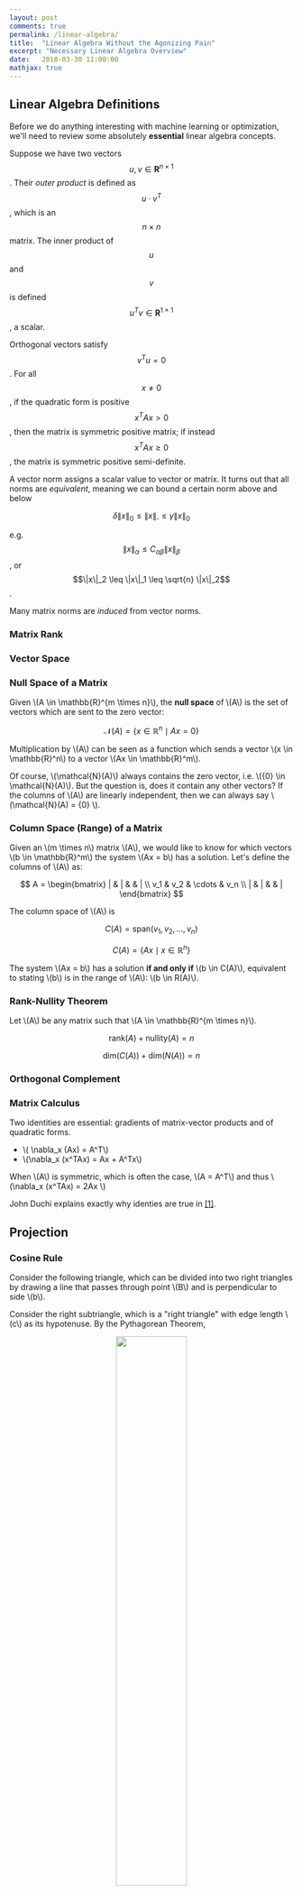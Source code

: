```yaml
---
layout: post
comments: true
permalink: /linear-algebra/
title:  "Linear Algebra Without the Agonizing Pain"
excerpt: "Necessary Linear Algebra Overview"
date:   2018-03-30 11:00:00
mathjax: true
---
```


<!-- 
<svg width="800" height="200">
	<rect width="800" height="200" style="fill:rgb(98,51,20)" />
	<rect width="20" height="50" x="20" y="100" style="fill:rgb(189,106,53)" />
	<rect width="20" height="50" x="760" y="30" style="fill:rgb(77,175,75)" />
	<rect width="10" height="10" x="400" y="60" style="fill:rgb(225,229,224)" />
</svg>
 -->
## Linear Algebra Definitions
Before we do anything interesting with machine learning or optimization, we'll need to review some absolutely **essential** linear algebra concepts.

Suppose we have two vectors $$u,v \in \mathbf{R}^{n \times 1}$$. Their *outer product* is defined as $$u \cdot v^T$$, which is an $$n \times n$$ matrix. The inner product of $$u$$ and $$v$$ is defined $$u^Tv \in \mathbf{R}^{1 \times 1}$$, a scalar.

Orthogonal vectors satisfy $$v^Tu = 0$$. For all $$x \neq 0$$, if the quadratic form is positive $$x^TAx > 0$$, then the matrix is symmetric positive matrix; if instead $$x^TAx \geq 0$$, the matrix is symmetric positive semi-definite.

A vector norm assigns a scalar value to vector or matrix. It turns out that all norms are *equivalent*, meaning we can bound a certain norm above and below

$$
\delta \|x\|_0 \leq \|x\|_{\square} \leq \gamma \|x\|_0
$$

e.g. $$\|x\|_{\alpha} \leq C_{\alpha \beta} \| x \|_{\beta}$$, or $$\|x\|_2 \leq \|x\|_1 \leq \sqrt{n} \|x\|_2$$.

Many matrix norms are *induced* from vector norms. 

### Matrix Rank

### Vector Space

### Null Space of a Matrix

Given \\(A \in \mathbb{R}^{m \times n}\\), the **null space** of \\(A\\) is the set of vectors which are sent to the zero vector:

$$
\mathcal{N}(A) = \{ x \in \mathbb{R}^n \mid Ax = 0 \}
$$

Multiplication by \\(A\\) can be seen as a function which sends a vector \\(x \in \mathbb{R}^n\\) to a vector \\(Ax \in \mathbb{R}^m\\).

Of course, \\(\mathcal{N}(A)\\) always contains the zero vector, i.e. \\({0} \in \mathcal{N}(A)\\). But the question is, does it contain any other vectors? If the columns of \\(A\\) are linearly independent, then we can always say \\(\mathcal{N}(A) = {0} \\).

### Column Space (Range) of a Matrix

Given an \\(m \times n\\) matrix \\(A\\), we would like to know for which vectors \\(b \in \mathbb{R}^m\\) the system \\(Ax = b\\) has a solution. Let's define the columns of \\(A\\) as:

$$
A = \begin{bmatrix} | & | & & | \\ v_1 & v_2 & \cdots & v_n \\ | & | & & | \end{bmatrix}
$$

The column space of \\(A\\) is

$$
C(A) = \mbox{span}(v_1, v_2, \dots, v_n)
$$

$$
C(A) = \{ Ax \mid x \in \mathbb{R}^n \}
$$

The system \\(Ax = b\\) has a solution **if and only if** \\(b \in C(A)\\), equivalent to stating \\(b\\) is in the range of \\(A\\): \\(b \in R(A)\\). 

### Rank-Nullity Theorem
Let \\(A\\) be any matrix such that \\(A \in \mathbb{R}^{m \times n}\\).

$$
\mbox{rank}(A) + \mbox{nullity}(A) = n
$$

$$
\mbox{dim}\bigg(C(A)\bigg) + \mbox{dim}\bigg(N(A)\bigg) = n
$$

### Orthogonal Complement

### Matrix Calculus

Two identities are essential: gradients of matrix-vector products and of quadratic forms.
- \\( \nabla_x (Ax) = A^T\\)
- \\(\nabla_x (x^TAx) = Ax + A^Tx\\)

When \\(A\\) is symmetric, which is often the case, \\(A = A^T\\) and thus \\(\nabla_x (x^TAx) = 2Ax \\)

John Duchi explains exactly why identies are true in [[1]](https://web.stanford.edu/~jduchi/projects/matrix_prop.pdf).


## Projection

### Cosine Rule

Consider the following triangle, which can be divided into two right triangles by drawing a line that passes through point \\(B\\) and is perpendicular to side \\(b\\).

Consider the right subtriangle, which is a "right triangle" with edge length \\(c\\) as its hypotenuse. By the Pythagorean Theorem,

<div align="center">
<img  src="/assets/cosine_law_dot_product.png" width="50%" />
</div>

$$
\begin{aligned}
c^2 = (a \mbox{ sin } C)^2 + (b-a \mbox{ cos } C)^2 \\
 = a^2 \mbox{ sin }^2 C + b^2 - 2ab \mbox{ cos } C + a^2 \mbox{ cos }^2 C \\
  = a^2 \Big( \mbox{ sin }^2 C + \mbox{ cos }^2 C\Big) + b^2 - 2ab \mbox{ cos } C \\
   = a^2 \Big( 1 \Big) + b^2 - 2ab \mbox{ cos } C
\end{aligned}
$$

### Dot Product as a Cosine

Consider two arbitrary vectors \\(A\\) and \\(B\\). We can form a triangle with these two sides and a third side connecting the ends of \\(A\\) and \\(B\\). We let \\(\theta\\) be the angle between \\(A\\) and \\(B\\).

<div align="center">
<img  src="/assets/cosine_law_dot_product_im2.png" width="50%" />
</div>

$$
\begin{aligned}
B + C = A \\
C = A - B \\
C \cdot C = (A-B) \cdot (A-B) \\
C \cdot C = (A-B)^T (A-B) \\
 = A^A - B^TA - A^TB + B^B \\
 = \|A\| - 2B^TA + \|B\| \\
  = \|A\| + \|B\| - 2B^TA \\
  = \|A\| + \|B\| - 2 A \cdot B
\end{aligned}
$$

We showed above via the Law of Cosines that
$$
  C \cdot C = \|A\| + \|B\| - 2 \|A\| \|B\| \mbox{ cos }(\theta) 
$$
, thus

$$
A \cdot B = \|A\| \|B\| \mbox{ cos }(\theta)
$$

### Inner Products

Consider two vectors \\(x,y \in \mathbb{R}^n\\). We write their "inner product" as

$$
\langle x, y \rangle  = x^Ty = x_1y_1 + \dots + x_iy_i + \dots + x_ny_n
$$

The "norm" of a vector \\(x\\), a measure of its length, is computed as

$$
||x|| = \sqrt{x_1^2 + \dots x_n^2} = \sqrt{\langle x,x \rangle}
$$

By trigonometry, we see a triangle:

<div align="center">
<img  src="/assets/dot_product_im3.JPG" width="25%" />
</div>

We know that the vector 
$$\vec{e}_y = \frac{y}{||y||}
$$. The projection of \\(x\\) onto the vector \\(y\\), denoted as \\(P_y(x)\\), is
equivalent to computing \\( cos(\theta) = \frac{adj}{hyp} \\), where the adjacent side of the triangle is the vector \\(\vec{y}\\) and the hypotenuse is the vector \\(\vec{x}\\). We can reformulate this equation as

$$
\mbox{hyp} * \mbox{ cos }(\theta) = \mbox{adj}
$$

In our case, this becomes

$$
\| \vec{x} \| \mbox{cos }(\theta) = \|X_y\|
$$

We recognize this as part of the cosine rule for dot products. Plugging this expression into the cosine rule, we see:

$$
x \cdot y = \|y\| \|x\| \mbox{cos } \theta
$$

We can easily write out the projection at this point, as merely the computation of the vector \\(X_y\\). We have obtained a closed form expression above for its length, and multiplying it by the unit vector in the direction of \\(\vec{y}\\), we see:

$$
P_y(x) = X_y = ||X_y|| e_y = \Bigg(\frac{x^Ty}{||y||}\Bigg)\Bigg(\frac{y}{||y||}\Bigg) = \Bigg(\frac{x^Ty}{||y||^2}\Bigg)y
$$

where 
$$
\frac{x^Ty}{||y||^2}
$$
is just a scalar coefficient.
### The Gram-Schmidt Procedure

Suppose we have a set of \\(k\\) vectors
$$
\{a_1, \dots, a_k\}
$$
such that \\(a_i \in \mathbb{R}^n\\) are all independent. The objective of the Gram Schmidt procedure is to produce an orthonormal set of vectors
$$
\{ q_1, \dots, q_k \}
$$
such that \\(q_i \in \mathbb{R}^n\\). We can do so by iteratively subtracting the portion of the next vector \\(a_{i+1}\\) that projects onto \\(a_i\\). For example, to find a vector which is orthogonal to the first, we could compute

<div align="center">
<img  src="/assets/gram_schmidt_projection.JPG" width="40%" />
</div>

To find many vectors, we can follow an iterative procedure:

$$
\begin{aligned}
\begin{array}{ll}
\mbox{Step 1a:} & \tilde{q_1} = a_1 \\
\mbox{Step 1b:} & q_1 = \frac{\tilde{q_1} }{\|\tilde{q_1}\|} \\
\mbox{Step 2a:} & \tilde{q_2} = a_2 - P_{q_1}(a_2) = a_2 - (a_2^Tq_1)q_1\\
\mbox{Step 2b:} & q_2 = \frac{\tilde{q_2} }{\|\tilde{q_2}\|}\\
\mbox{Step 3a:} & \tilde{q_3} = a_3 - P_{q_2}(a_3) - P_{q_1}(a_3)\\ 
 &  = a_3 - (a_3^Tq_2)q_2 - (a_3^Tq_1)q_1 \\
\mbox{Step 3b:} & q_3 = \frac{\tilde{q_3} }{\|\tilde{q_3}\|} \\
\end{array}
\end{aligned}
$$



<div class="fig figcenter fighighlight">
  <img src="/assets/gram_schmidt_toy_example.png" width="65%">
  <div class="figcaption">
   Gram Schmidt: Suppose we start with the red and blue vectors. We wish to obtain two orthogonal, unit length vectors (green and magenta).
  </div>
</div>
In a few lines of Python, we can generate this plot:

```python
import numpy as np
import matplotlib.pyplot as plt

def plot_2d_vectors(v1,v2,c1,c2):
  plt.arrow(0, 0, v1[0], v1[1], color=c1, head_width=.1, length_includes_head=True)
  plt.arrow(0, 0, v2[0], v2[1], color=c2, head_width=.1,length_includes_head=True)

def plot_circle_points():
  # generate n points along a circle
  n = 100
  radius = 1
  circ_x = np.array([np.cos(2*np.pi/n*x)*radius for x in range(0,n+1)])
  circ_y = np.array([np.sin(2*np.pi/n*x)*radius for x in range(0,n+1)])
  plt.plot(circ_x,circ_y, 'y--')

def unit_circle_gs():

  a1 = np.array([0.9,2.2])
  a2 = np.array([2.,1.9])
  plot_2d_vectors(a1,a2,'r','b')

  # q1 is just normalized a1
  q1 = a1 / np.linalg.norm(a1)

  # subtract the projection of a2 onto q1, from a2
  q2_tilde = a2 - (a2.T.dot(q1)) * (q1)
  q2 = q2_tilde / np.linalg.norm(q2_tilde)

  plot_2d_vectors(q1,q2,'g','m')
  plot_circle_points()
  plt.xlim([-3,3])
  plt.ylim([-3,3])
  plt.show()
```

A simple implementation of classical Gram-Schmidt (CGS) algorithm can be found here. We create $$n$$ orthonormal vectors $$q_k$$:
```python
def classical_gs(A):
  """ 
  Classical Gram Schmidt (MGS). R will always be square.
  "A" must be full rank.

    Args:
    - A: Numpy array of shape (m,n)

    Returns:
    - Q: Orthogonal matrix of shape (m,n)
    - R: Upper triangular matrix of shape (n,n)
  """
  m,n = A.shape
  Q = np.zeros((m,m))
  R = np.zeros((n,n))
  for k in range(n):
    for i in range(k):
      R[i,k] = Q[:,i].T.dot(A[:,k])
      A[:,k] -= R[i,k] * Q[:,i]
    R[k,k] = np.linalg.norm(A[:,k])
    Q[:,k] = A[:,k] / R[k,k]

  return Q,R
```

## Solving Systems of Equations

### Overdetermined Systems
Here, matrix \\(A\\) is a skinny, full-rank matrix. We cannot solve such a system, so instead we minimize a residual \\(r\\), i.e. we minimize \\(\lVert r \rVert^2 = \lVert Ax-y \rVert^2\\).  We find an approximate solution to \\(Y=Ax\\). 

<div align="center">
<img  src="/assets/least_squares_solution.png" width="50%" />
</div>


Formally, we minimize some objective function \\(J\\):

$$
\begin{align}
\begin{array}{ll}
\mbox{minimize} & J \\
& \lVert r \rVert^2 \\
 &  \lVert Ax-y \rVert^2 \\
& (Ax-y)^T (Ax-y) \\
& (Ax)^T(Ax) - y^TAx - (Ax)^Ty + y^Ty \\
& x^TA^TAx - y^TAx - x^TA^Ty + y^Ty
\end{array}
\end{align}
$$

We can set its gradient to zero, and since the objective is the square of an affine function, it is convex, so we can find its true, global minimum:

$$
\nabla_x J = 2(A^TA)x - 2A^Ty = 0
$$

$$
2(A^TA)x = 2A^Ty
$$

$$
(A^TA)x = A^Ty
$$

Multiply on the left by \\((A^TA)^{-1}\\), and we recover the least squares solution:

$$
x_{ls} = (A^TA)^{-1}A^Ty = A^{\dagger}y
$$

We are projecting \\(y\\) onto the the range of \\(A\\):

We call \\(A^{\dagger}\\) a **left-inverse** of \\(A\\) because \\(A^{\dagger}A=I\\).

### Underdetermined Systems
Here \\(A\\) is a fat, full-rank matrix. We can **always** solve such a system, and there will be an infinite # of solutions.

We often choose to find the smallest solution, i.e. the one closest to the origin 

<div align="center">
<img  src="/assets/least_norm_solution.png" width="50%" />
</div>
Source: [[3](https://see.stanford.edu/materials/lsoeldsee263/08-min-norm.pdf)]

We call this a least-norm (\\(x_{ln}\\) ) solution, because we minimize \\(\lVert x \rVert\\):

$$
\begin{array}{ll}
\mbox{minimize} & x^Tx \\
\mbox{subject to} & Ax = y
\end{array}
$$

By introducing Lagrange multipliers, we find

$$
L(x, \lambda) = x^Tx + \lambda^T(Ax-y)
$$

We have two optimality conditions:

$$
\begin{aligned}
\nabla_x L = 2x + A^T \lambda = 0 \\
\nabla_{\lambda} L = Ax - y = 0
\end{aligned}
$$

From condition (1), we see that 

$$
x = -\frac{A^T \lambda}{2}
$$

Substituting this into condition (2), we observe:

$$
Ax - y = 0 \\
A(-\frac{A^T \lambda}{2}) = y \\
\lambda = -2(AA^T)^{-1}y
$$

$$
x_{ln} = A^T(AA^T)^{-1}y = A^{\dagger}y
$$

We call \\(A^{\dagger}\\) a right-inverse of \\(A\\) because \\(AA^{\dagger}=I\\).

## Singular Value Decomposition (SVD)

The Singular Value Decomposition (SVD), although often attributed to Eckart and Young, was discovered in the late 19th century by Beltrami, Jordan, Sylvester. The SVD is a type of factorization, also known as a decomposition in numerical linear algebra.  While some factorizations exist for all matrices, exist for only certain matrices. The SVD works for any matrix, even those that are nonsquare or include complex elements.

### SVD Definition

Formally, any matrix (complex or real) $$A \in C^{m \times n}$$ can be decomposed into $$A=U \Sigma V^T$$ where $$U \in \mathbf{C}^{m \times m}, V \in \mathbf{C}^{n \times n}$$.

$$
A=U\Sigma V^T = \begin{bmatrix} u_1 & \dots & u_r \end{bmatrix} \begin{bmatrix} \sigma_1 & & \\ & \ddots & \\ & & \sigma_r \end{bmatrix} \begin{bmatrix} v_1^T \\ \vdots \\ v_r^T \end{bmatrix}
$$

where \\(U\\), \\(V\\) are orthogonal matrices, meaning \\(U^TU = I\\), \\(UU^T=I\\), and $$\Sigma$$ is a diagonal matrix. 

Diagonal elements are singular values. Singular values are always non-negative and are sorted in non-increasing order:

$$\sigma_1 \geq \sigma_2 \geq \dots \geq \dots \geq \sigma_r > \sigma_{r+1} = \dots = \sigma_p = 0$$ 

where $$p = \min(m,n)$$ and $$rank(A)=r$$, meaning this is a rank-revealing decomposition.

We call \\(V=\begin{bmatrix} v_1, \dots, v_r \end{bmatrix}\\) the right/input singular vectors, because this is the first matrix to interact with an input vector \\(x\\) when we compute \\(y=Ax\\).

We call \\(U=\begin{bmatrix} u_1, \dots, u_r \end{bmatrix}\\) the left/output singular vectors, because this is the last matrix that the intermediate results are multiplied before we obtain our result ( \\(y=Ax\\) ).

### Computation of the SVD

To find this decomposition for a matrix \\(A\\), we'll need to compute the \\(V\\)'s.

$$
A^TA = (V\Sigma^T U^T) (U \Sigma V^T) = V \Sigma^T \Sigma V^T
$$

If $$\Sigma$$ is square, than this reduces to \\(V \Sigma^2 V^T\\). We need to find orthonormal eigenvectors, and the \\(v_i\\)'s are simply the eigenvectors of \\(A^TA\\).

Now, we'll need to compute the \\(U\\)'s.

$$
AA^T = (U \Sigma V^T)(V\Sigma^T U^T) = U \Sigma \Sigma^T U^T
$$

If $$\Sigma$$ is square, we could write this as $$U \Sigma^2 U^T$$. We see that the \\(u_i\\)'s are the eigenvectors of \\(AA^T\\). Furthermore,  \\(u_1, \dots u_r\\) are an orthonormal basis for \\(\mbox{range}(A)\\).

### How Can We Interpret the SVD? (From [[2](http://ee263.stanford.edu/lectures/svd-v2.pdf)])

If \\(A = U \Sigma V^T\\), then we can decompose the the linear mapping \\(y = Ax\\) to a series of steps, e.g. 
-	I compute coefficients of \\(x\\) along input directions \\(v_1, \dots , v_r\\)
-	I scale coefficients by \\(\sigma_i\\)
-	I reconstitute along output directions \\(u_1, \dots , u_r\\)

<div align="center">
<img  src="/assets/svd_interpretation_decomposition.png" width="75%" />
</div>

How can we visualize this transformation? Consider the image of a unit ball under \\(A\\):

<div align="center">
<img  src="/assets/svd_interpretation_unit_ball_to_ellipsoid.png" width="75%" />
</div>

The unit ball is transformed into an ellipsoid. Specifically, 
$$
\{ Ax \mid \|x\| \leq 1 \}
$$
is an ellipsoid with principal axes \\(\sigma_iu_i.\\)





### SVD Applications

If \\(A\\) has SVD \\(A = U \Sigma V^T\\), we can use the SVD to compute the general pseudo-inverse of a matrix:

$$
y=Ax
$$

We substitute in the SVD decomposition of \\(A\\):

$$
y= (U \Sigma V^T)x
$$

We now wish to find

$$
(U \Sigma V^T)^{-1} y= x
$$

Since \\((AB)^{−1} = B^{−1}A^{−1}\\), we can say

$$
(U \Sigma V^T)^{-1} =  (V^T)^{-1} \Sigma^{-1} U^{-1}
$$

Since \\(U,V\\) are orthogonal matrices, we know \\(U^{-1}=U^T\\) and \\(V^{-1}=V^T\\), so

$$
(V^T)^{-1} \Sigma^{-1} U^{-1} = (V^T)^{T} \Sigma^{-1} U^{T} = V \Sigma^{-1} U^{T}
$$

Thus, we have:

$$
A^{\dagger} = V \Sigma^{-1}U^T
$$



## Extremal Trace Problems



## Eigenvectors

An eigenvector is a vector $$x$$ such that

$$Ax = \lambda x, x \neq 0$$

## The Sherman-Morrison Formula

Let $$A \in \mathbf{R}^{n \times n}$$ (nonsingular) and $$b \in \mathbf{R}^{n \times 1}$$. Suppose we wish to solve $$Ax=b$$. Although it is a correct procedure to find $$x$$ by computing $$x=A^{-1}b$$, there exists more efficient solutions. It is not necessary to compute $$A^{-1}$$ explicitly.

Assume we already have $$A^{-1}$$. However, the matrix $$A$$ changed in a very specific way: via a *rank-1 update*. We now wish to solve the following system:

$$(A + uv^T)x = d$$.

It turns out that computing the inverse of the new matrix (as long as $$vT A^{−1}u  \neq −1$$) is quite easy:

$$
B = (A + uv^T )^{−1} = A^{−1} − \frac{A^{−1}uv^T A^{−1}}{1+v^TA^{−1}u}
$$

where we call $$uv^T$$ the rank-1 update.

**Proof:**
To show that $$B$$ is a valid inverse, we must show that $$(A + uv^T )B = I$$

$$
(A + uv^T ) \bigg(A^{−1} − \frac{A^{−1}uv^T A^{−1}}{1+v^TA^{−1}u} \bigg) ?= I
$$

Note that $$v^TA^{-1}u$$ is a scalar: $$(1 \times n)(n \times n)(n \times 1) = (1 \times 1)$$.

## Sherman-Woodbury-Woodbury Formula

The generalization of the Sherman-Morrison update to a rank-k update from a rank-1 update is called the *Sherman-Woodbury-Woodbury Formula*.

For example, a rank-2 update is

$$
A + uv^T + gh^T = A + \begin{bmatrix} u & g \end{bmatrix} \begin{bmatrix} v^T \\ h^T \end{bmatrix}
$$

In general, the update $$A + UV^T$$, where $$A \in \mathbf{R}^{n \times n}, U \in \mathbf{R}^{n \times k}, V \in \mathbf{R}^{k \times n}$$.

$$
(A+UV^T)^{−1} =A^{−1} −A^{−1}U(I_k +V^TA^{−1}U)^{−1}VA^{−1}
$$

Changing a single matrix entry is a rank-1 update. Consider two matrices, $$A,B$$:

$$
A = \begin{bmatrix}
1 & 2 & 3 \\
4 & 5 & 6 \\
7 & 8 & 9 \\
\end{bmatrix}, B = 
\begin{bmatrix}
1 & 2 & 3  \\
4 & 5 & 5 \\
7 & 8 & 9 \\
\end{bmatrix}
$$

$$
B - A = uv^T = \begin{bmatrix} 0 & 0 & 0 \\ 0 & 0 & -1 \\ 0 & 0 & 0 \end{bmatrix}
$$

As a linear combination of the rows
0 -1 0 )(0 0 1)

As a linear combination of the columns
(0 1 0)(0 0 -1)


## Perspectives on Matrix Multiplication
Thinking Elementwise
Consider two matrices, $$A,B$$, where

$$
\begin{array}{ll}
 A = \begin{bmatrix} a_1 & \dots & a_n \end{bmatrix} = \begin{bmatrix} g_1^T \\ \vdots \\ g_n^T \end{bmatrix}, &  B = \begin{bmatrix} b_1 & \dots & b_n \end{bmatrix} = \begin{bmatrix} h_1^T \\ \vdots \\ h_n^T \end{bmatrix}
\end{array}
 $$


$$
C = A \times B
$$
$$A \in \mathbf{R}^{m \times n}, B \in \mathbf{R}^{n \times p}$$

Can see $$C_{ij} = \sum\limits_{k=1}^n a_{ik} b_{kj}$$

You can also see it as a sum of many outer products:

$$
c = A \times B = \begin{bmatrix} a_1 & \dots & a_n \end{bmatrix} \begin{bmatrix} h_1^T \\ \vdots \\ h_n^T \end{bmatrix} = a_1 h_1^T + \dots + a_n h_n^T
$$

or as each element coming from an inner product, i.e. $$C_{ij} = g_i^Tb_j$$:

$$
C = \begin{bmatrix} g_1^T \\ \vdots \\ g_n^T \end{bmatrix} \begin{bmatrix} b_1 & \dots & b_n \end{bmatrix} = \begin{bmatrix} g_1^Tb_1 & g_1^T b_2 & \dots & g_1^Tb_p \\ g_2^Tb_1 & & & \\ \vdots & & & \\ g_m^Tb_1 & &  \dots & g_m^Tb_p \end{bmatrix}
$$

Or get the first row of $$C$$, then get the $$j$$'th column:

$$
C_{ij} = (e_i^T C) e_j = e_i^TABe_j = (e_i^TA)(Be_j)
$$

## LU Factorization

A = L * U

We will often transform $$A$$ with left multiplciation of non-singular matrices to get an upper-triangular matrix

$$
\square \dots \square A
$$

Algorithm: Back Substitution

-	for $$k = n: -1: 1$$
		-	for $$j = k + 1 : n$$
			- \\(b_k = b_k - a_{k_j}x_j\\)
-	end
-	\\(x_k = b_k / a_{k,k}\\)
-	end

1 flop: $$a_{44}x_4 = b_4 \rightarrow x_4 = b_4 / a_{44}$$

3 flops: $$a_{33} x_3 + a_{34}x_4 = b_3 \rightarrow x_3 = (b_3-a_{34}x_4)/a_{33}$$

For the $$i$$'th row, we have $$\begin{bmatrix} 0 & \dots & 0 & a_{ii} & a_{ii+1} & \dots & a_{in} \end{bmatrix} \begin{bmatrix} x_1 \\ \dots \\ x_i \\ x_{i+1} \\ \dots \\ x_n \end{bmatrix} = b_i$$

Takes $$n^2$$ flops to solve a triangular system. However, to convert this to a triangular system, we need $$n^3$$ flops.

## References:

These notes are an adaptation of the content taught by Dr. Reza Mahalati in Stanford's EE 263 course (Linear Dynamical Systems).

1. Duchi, John. [Properties of the Trace and Matrix Derivatives](https://web.stanford.edu/~jduchi/projects/matrix_prop.pdf).

2. Boyd, Stephen. [Linear Dynamical Systems, (EE263) Lecture Slides](http://ee263.stanford.edu/lectures/svd-v2.pdf).

3. Boyd, Stephen. [Linear Dynamical Systems, (EE263) Lecture 8: Least-norm solutions of undetermined equations](https://see.stanford.edu/materials/lsoeldsee263/08-min-norm.pdf).

4. Zwick. SVD. [PDF](https://www.math.utah.edu/~zwick/Classes/Fall2012_2270/Lectures/Lecture35_with_Examples.pdf).













